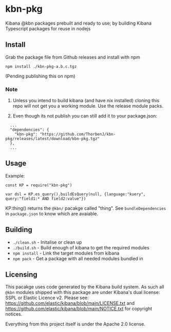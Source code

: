 # kbn-pkg

Kibana @kbn packages prebuilt and ready to use;
by building Kibana Typescript packages for reuse in nodejs


## Install

Grab the package file from Github releases and install with npm

```
npm install ./kbn-pkg-a.b.c.tgz
```

(Pending publishing this on npm)

### Note

1) Unless you intend to build kibana (and have nix installed) cloning this repo will not get you a working
module. Use the release module packs.

2) Even though its not publish you can still add it to your package.json:
```
  ...
  "dependencies": {
    "kbn-pkg": "https://github.com/ThorbenJ/kbn-pkg/releases/latest/download/kbn-pkg.tgz"
  },
  ...
```

## Usage

Example:
```
const KP = require("kbn-pkg")

var dsl = KP.es_query().buildEsQuery(null, {language:"kuery", query:"field1:* AND field2:value"})

```

KP.thing() returns the `@kbn/` pacakge called "thing".
See `bundleDependencies` in `package.json` to know which are avaiable.

## Building

 - `./clean.sh` - Initalise or clean up
 - `./build.sh` - Build enough of kibana to get the required modules
 - `npm install` - Link the target modules from kibana
 - `npm pack` - Get a package with all needed modules bundled in


## Licensing

This pacakge uses code generated by the Kibana build system. As such all `@kbn` modules shipped
with this package are under Kibana's dual license: SSPL or Elastic Licence v2.
Please see: https://github.com/elastic/kibana/blob/main/LICENSE.txt
and https://github.com/elastic/kibana/blob/main/NOTICE.txt for copyright notices.

Everything from this project itself is under the Apache 2.0 license.

